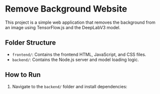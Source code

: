 # Remove Background Website

This project is a simple web application that removes the background from an image using TensorFlow.js and the DeepLabV3 model.

## Folder Structure

- `frontend/`: Contains the frontend HTML, JavaScript, and CSS files.
- `backend/`: Contains the Node.js server and model loading logic.

## How to Run

1. Navigate to the `backend/` folder and install dependencies:
